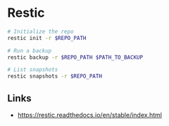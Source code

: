 # Restic

```bash
# Initialize the repo
restic init -r $REPO_PATH

# Run a backup
restic backup -r $REPO_PATH $PATH_TO_BACKUP

# List snapshots
restic snapshots -r $REPO_PATH
```

## Links

* https://restic.readthedocs.io/en/stable/index.html

